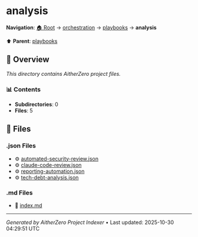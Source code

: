 # analysis

**Navigation**: [🏠 Root](../../../index.md) → [orchestration](../../index.md) → [playbooks](../index.md) → **analysis**

⬆️ **Parent**: [playbooks](../index.md)

## 📖 Overview

*This directory contains AitherZero project files.*

### 📊 Contents

- **Subdirectories**: 0
- **Files**: 5

## 📄 Files

### .json Files

- ⚙️ [automated-security-review.json](./automated-security-review.json)
- ⚙️ [claude-code-review.json](./claude-code-review.json)
- ⚙️ [reporting-automation.json](./reporting-automation.json)
- ⚙️ [tech-debt-analysis.json](./tech-debt-analysis.json)

### .md Files

- 📝 [index.md](./index.md)

---

*Generated by AitherZero Project Indexer* • Last updated: 2025-10-30 04:29:51 UTC

